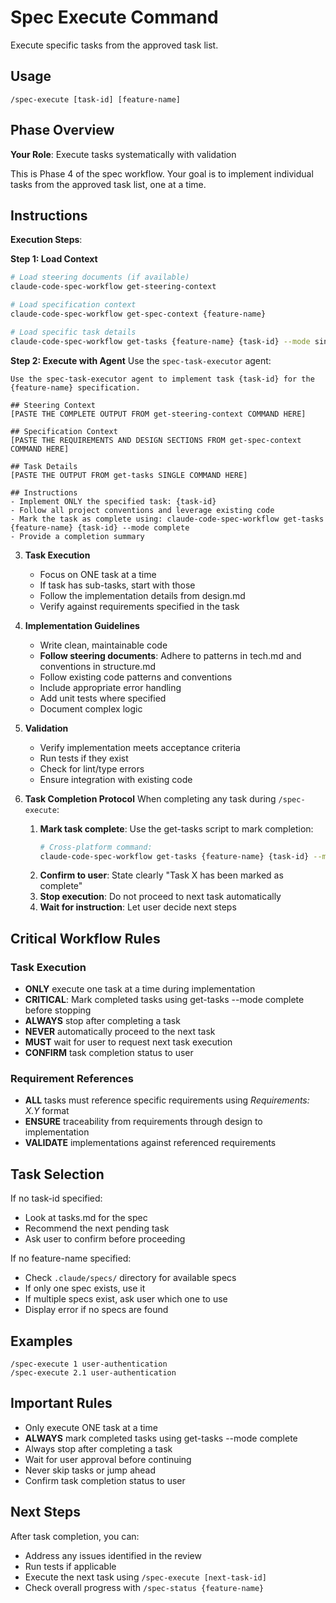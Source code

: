 # Spec Execute Command

Execute specific tasks from the approved task list.

## Usage

```
/spec-execute [task-id] [feature-name]
```

## Phase Overview

**Your Role**: Execute tasks systematically with validation

This is Phase 4 of the spec workflow. Your goal is to implement individual tasks from the approved task list, one at a time.

## Instructions

**Execution Steps**:

**Step 1: Load Context**

```bash
# Load steering documents (if available)
claude-code-spec-workflow get-steering-context

# Load specification context
claude-code-spec-workflow get-spec-context {feature-name}

# Load specific task details
claude-code-spec-workflow get-tasks {feature-name} {task-id} --mode single
```

**Step 2: Execute with Agent**
Use the `spec-task-executor` agent:

```
Use the spec-task-executor agent to implement task {task-id} for the {feature-name} specification.

## Steering Context
[PASTE THE COMPLETE OUTPUT FROM get-steering-context COMMAND HERE]

## Specification Context
[PASTE THE REQUIREMENTS AND DESIGN SECTIONS FROM get-spec-context COMMAND HERE]

## Task Details
[PASTE THE OUTPUT FROM get-tasks SINGLE COMMAND HERE]

## Instructions
- Implement ONLY the specified task: {task-id}
- Follow all project conventions and leverage existing code
- Mark the task as complete using: claude-code-spec-workflow get-tasks {feature-name} {task-id} --mode complete
- Provide a completion summary
```

3. **Task Execution**
   - Focus on ONE task at a time
   - If task has sub-tasks, start with those
   - Follow the implementation details from design.md
   - Verify against requirements specified in the task

4. **Implementation Guidelines**
   - Write clean, maintainable code
   - **Follow steering documents**: Adhere to patterns in tech.md and conventions in structure.md
   - Follow existing code patterns and conventions
   - Include appropriate error handling
   - Add unit tests where specified
   - Document complex logic

5. **Validation**
   - Verify implementation meets acceptance criteria
   - Run tests if they exist
   - Check for lint/type errors
   - Ensure integration with existing code

6. **Task Completion Protocol**
   When completing any task during `/spec-execute`:
   1. **Mark task complete**: Use the get-tasks script to mark completion:
      ```bash
      # Cross-platform command:
      claude-code-spec-workflow get-tasks {feature-name} {task-id} --mode complete
      ```
   2. **Confirm to user**: State clearly "Task X has been marked as complete"
   3. **Stop execution**: Do not proceed to next task automatically
   4. **Wait for instruction**: Let user decide next steps

## Critical Workflow Rules

### Task Execution

- **ONLY** execute one task at a time during implementation
- **CRITICAL**: Mark completed tasks using get-tasks --mode complete before stopping
- **ALWAYS** stop after completing a task
- **NEVER** automatically proceed to the next task
- **MUST** wait for user to request next task execution
- **CONFIRM** task completion status to user

### Requirement References

- **ALL** tasks must reference specific requirements using _Requirements: X.Y_ format
- **ENSURE** traceability from requirements through design to implementation
- **VALIDATE** implementations against referenced requirements

## Task Selection

If no task-id specified:

- Look at tasks.md for the spec
- Recommend the next pending task
- Ask user to confirm before proceeding

If no feature-name specified:

- Check `.claude/specs/` directory for available specs
- If only one spec exists, use it
- If multiple specs exist, ask user which one to use
- Display error if no specs are found

## Examples

```
/spec-execute 1 user-authentication
/spec-execute 2.1 user-authentication
```

## Important Rules

- Only execute ONE task at a time
- **ALWAYS** mark completed tasks using get-tasks --mode complete
- Always stop after completing a task
- Wait for user approval before continuing
- Never skip tasks or jump ahead
- Confirm task completion status to user

## Next Steps

After task completion, you can:

- Address any issues identified in the review
- Run tests if applicable
- Execute the next task using `/spec-execute [next-task-id]`
- Check overall progress with `/spec-status {feature-name}`
